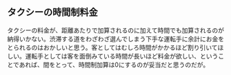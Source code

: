 ## タクシーの時間制料金
タクシーの料金が、距離あたりで加算されるのに加えて時間でも加算されるのが納得いかない。渋滞する道をわざわざ選んでしまう下手な運転手に余計にお金をとられるのはおかしいと思う。客としてはむしろ時間がかかるほど割り引いてほしい。運転手としては客を面倒みている時間が長いほど料金が欲しい、ということであれば、間をとって、時間制加算は0にするのが妥当だと思うのだが。
<!--  -->

